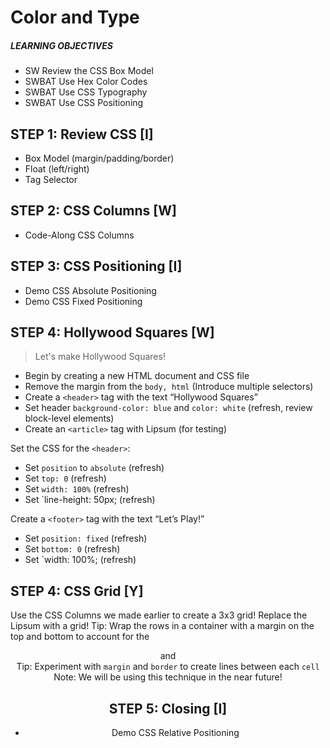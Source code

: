 # Color and Type

##### LEARNING OBJECTIVES
- SW Review the CSS Box Model
- SWBAT Use Hex Color Codes
- SWBAT Use CSS Typography
- SWBAT Use CSS Positioning

## STEP 1: Review CSS [I]
- Box Model (margin/padding/border)
- Float (left/right)
- Tag Selector

## STEP 2: CSS Columns [W]
- Code-Along CSS Columns

## STEP 3: CSS Positioning [I]
- Demo CSS Absolute Positioning
- Demo CSS Fixed Positioning

## STEP 4: Hollywood Squares [W]

> Let's make Hollywood Squares!

- Begin by creating a new HTML document and CSS file
- Remove the margin from the `body, html` (Introduce multiple selectors)
- Create a `<header>` tag with the text “Hollywood Squares”
- Set header `background-color: blue` and `color: white` (refresh, review block-level elements)
- Create an `<article>` tag with Lipsum (for testing)

Set the CSS for the `<header>`:
- Set `position` to `absolute` (refresh)
- Set `top: 0` (refresh)
- Set `width: 100%` (refresh)
- Set `line-height: 50px; (refresh)

Create a `<footer>` tag with the text “Let’s Play!”
- Set `position: fixed` (refresh)
- Set `bottom: 0` (refresh)
- Set `width: 100%; (refresh)

## STEP 4: CSS Grid [Y]

Use the CSS Columns we made earlier to create a 3x3 grid!
Replace the Lipsum with a grid!
Tip: Wrap the rows in a container with a margin on the top and bottom to account for the <header> and <footer>
Tip: Experiment with `margin` and `border` to create lines between each `cell`
Note: We will be using this technique in the near future!

## STEP 5: Closing [I]
- Demo CSS Relative Positioning
